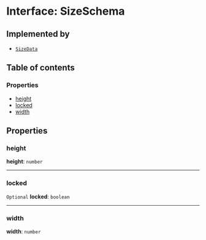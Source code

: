 # Interface: SizeSchema

## Implemented by

* [`SizeData`](/auto-docs/editor/classes/SizeData.md)

## Table of contents

### Properties

* [height](/auto-docs/editor/interfaces/SizeSchema-1.md#height)
* [locked](/auto-docs/editor/interfaces/SizeSchema-1.md#locked)
* [width](/auto-docs/editor/interfaces/SizeSchema-1.md#width)

## Properties

### height

**height**: `number`

***

### locked

`Optional` **locked**: `boolean`

***

### width

**width**: `number`
